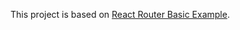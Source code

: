 This project is based on [React Router Basic Example](https://reacttraining.com/react-router/web/example/basic).

